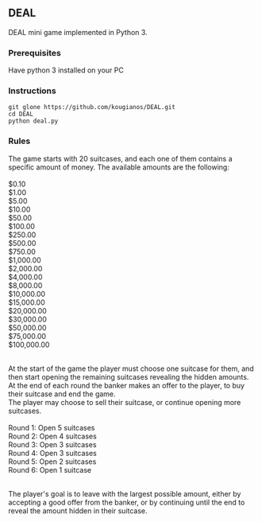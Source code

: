 ## DEAL
DEAL mini game implemented in Python 3.

### Prerequisites
Have python 3 installed on your PC

### Instructions
`git glone https://github.com/kougianos/DEAL.git` <br>
`cd DEAL` <br>
`python deal.py` <br>

### Rules
The game starts with 20 suitcases, and each one of them contains a specific amount of money. The available amounts are the following: <br><br>
$0.10<br>
$1.00<br>
$5.00<br>
$10.00<br>
$50.00<br>
$100.00<br>
$250.00<br>
$500.00<br>
$750.00<br>
$1,000.00<br>
$2,000.00<br>
$4,000.00<br>
$8,000.00<br>
$10,000.00<br>
$15,000.00<br>
$20,000.00<br>
$30,000.00<br>
$50,000.00<br>
$75,000.00<br>
$100,000.00<br>
<br>

At the start of the game the player must choose one suitcase for them, and then start opening the remaining suitcases revealing the hidden amounts.<br>
At the end of each round the banker makes an offer to the player, to buy their suitcase and end the game.<br>
The player may choose to sell their suitcase, or continue opening more suitcases.<br>
<br>
Round 1: Open 5 suitcases <br>
Round 2: Open 4 suitcases <br>
Round 3: Open 3 suitcases <br>
Round 4: Open 3 suitcases <br>
Round 5: Open 2 suitcases <br>
Round 6: Open 1 suitcase <br>
<br>

The player's goal is to leave with the largest possible amount, either by accepting a good offer from the banker, or by continuing until the end to reveal the amount hidden in their suitcase.
